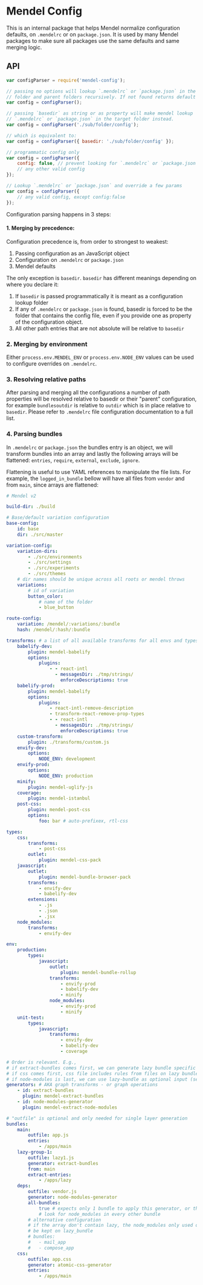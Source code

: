 # Mendel Config

This is an internal package that helps Mendel normalize configuration defaults, on `.mendelrc` or on `package.json`. It is used by many Mendel packages to make sure all packages use the same defaults and same merging logic.

## API

```js
var configParser = require('mendel-config');

// passing no options will lookup `.mendelrc` or `package.json` in the current
// folder and parent folders recursively. If not found returns default config.
var config = configParser();

// passing `basedir` as string or as property will make mendel lookup
// `.mendelrc` or `package.json` in the target folder instead.
var config = configParser('./sub/folder/config');

// which is equivalent to:
var config = configParser({ basedir: './sub/folder/config' });

// programmatic config only
var config = configParser({
    config: false, // prevent looking for `.mendelrc` or `package.json`
    // any other valid config
});

// Lookup `.mendelrc` or `package.json` and override a few params
var config = configParser({
    // any valid config, except config:false
});
```

Configuration parsing happens in 3 steps:

#### 1. Merging by precedence:

Configuration precedence is, from order to strongest to weakest:

1. Passing configuration as an JavaScript object
2. Configuration on `.mendelrc` or `package.json`
3. Mendel defaults

The only exception is `basedir`. `basedir` has different meanings depending on where you declare it:

1. If `basedir` is passed programmatically it is meant as a configuration lookup folder
2. If any of `.mendelrc` or `package.json` is found, basedir is forced to be the folder that contains the config file, even if you provide one as property of the configuration object.
3. All other path entries that are not absolute will be relative to `basedir`

### 2. Merging by environment

Either `process.env.MENDEL_ENV` or `process.env.NODE_ENV` values can be used to configure overrides on `.mendelrc`.

### 3. Resolving relative paths

After parsing and merging all the configurations a number of path properties will be resolved relative to basedir or their "parent" configuration, for example `bundlesoutdir` is relative to `outdir` which is in place relative to `basedir`. Please refer to `.mendelrc` file configuration documentation to a full list.

### 4. Parsing bundles

In `.mendelrc` or `package.json` the bundles entry is an object, we will transform bundles into an array and lastly the following arrays will be flattened: `entries`, `require`, `external`, `exclude`, `ignore`.

Flattening is useful to use YAML references to manipulate the file lists. For example, the `logged_in_bundle` bellow will have all files from `vendor` and from `main`, since arrays are flattened:

```yml
# Mendel v2

build-dir: ./build

# Base/default variation configuration
base-config:
    id: base
    dir: ./src/master

variation-config:
    variation-dirs:
        - ./src/environments
        - ./src/settings
        - ./src/experiments
        - ./src/themes
    # dir names should be unique across all roots or mendel throws
    variations:
        # id of variation
        button_color:
            # name of the folder
            - blue_button

route-config:
    variation: /mendel/:variations/:bundle
    hash: /mendel/:hash/:bundle

transforms: # a list of all available transforms for all envs and types
    babelify-dev:
        plugin: mendel-babelify
        options:
            plugins:
                - - react-intl
                  - messagesDir: ./tmp/strings/
                    enforceDescriptions: true
    babelify-prod:
        plugin: mendel-babelify
        options:
            plugins:
                - react-intl-remove-description
                - transform-react-remove-prop-types
                - - react-intl
                  - messagesDir: ./tmp/strings/
                    enforceDescriptions: true
    custom-transform:
        plugin: ./transforms/custom.js
    envify-dev:
        options:
            NODE_ENV: development
    envify-prod:
        options:
            NODE_ENV: production
    minify:
        plugin: mendel-uglify-js
    coverage:
        plugin: mendel-istanbul
    post-css:
        plugin: mendel-post-css
        options:
            foo: bar # auto-prefixex, rtl-css

types:
    css:
        transforms:
            - post-css
        outlet:
            plugin: mendel-css-pack
    javascript:
        outlet:
            plugin: mendel-bundle-browser-pack
        transforms:
            - envify-dev
            - babelify-dev
        extensions:
            - .js
            - .json
            - .jsx
    node_modules:
        transforms:
            - envify-dev

env:
    production:
        types:
            javascript:
                outlet:
                    plugin: mendel-bundle-rollup
                transforms:
                    - envify-prod
                    - babelify-dev
                    - minify
                node_modules:
                    - envify-prod
                    - minify
    unit-test:
        types:
            javascript:
                transforms:
                    - envify-dev
                    - babelify-dev
                    - coverage

# Order is relevant. E.g.,
# if extract-bundles comes first, we can generate lazy bundle specific css
# if css comes first, css file includes rules from files on lazy bundles
# if node-modules is last, we can use lazy-bundle as optional input (see below)
generators: # AKA graph transforms - or graph operations
    - id: extract-bundles
      plugin: mendel-extract-bundles
    - id: node-modules-generator
      plugin: mendel-extract-node-modules

# "outfile" is optional and only needed for single layer generation
bundles:
    main:
        outfile: app.js
        entries:
            - /apps/main
    lazy-group-1:
        outfile: lazy1.js
        generator: extract-bundles
        from: main
        extract-entries:
            - /apps/lazy
    deps:
        outfile: vendor.js
        generator: node-modules-generator
        all-bundles:
            true # expects only 1 bundle to apply this generator, or throws
            # look for node_modules in every other bundle
        # alternative configuration
        # if the array don't contain lazy, the node_modules only used on lazy would
        # be kept on lazy_bundle
        # bundles:
        #   - mail_app
        #   - compose_app
    css:
        outfile: app.css
        generator: atomic-css-generator
        entries:
            - /apps/main
```
